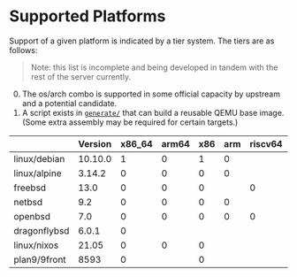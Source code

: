 # Supported Platforms

Support of a given platform is indicated by a tier system. The tiers are as follows:

> Note: this list is incomplete and being developed in tandem with the rest of the server currently.

0. The os/arch combo is supported in some official capacity by upstream and a potential candidate.
1. A script exists in [`generate/`](../generate) that can build a reusable QEMU base image. (Some extra assembly may be required for certain targets.)

|              | Version | x86_64 | arm64 | x86 | arm | riscv64 | ppc64el | mips64el | sparcv9 | s390x |
|--------------|---------|--------|-------|-----|-----|---------|---------|----------|---------|-------|
| linux/debian | 10.10.0 | 1      | 0     | 1   | 0   |         | 0       | 0        |         | 0     |
| linux/alpine | 3.14.2  | 0      | 0     | 0   | 0   |         | 0       |          |         | 0     |
| freebsd      | 13.0    | 0      | 0     | 0   |     | 0       | 0       |          |         |       |
| netbsd       | 9.2     | 0      | 0     | 0   | 0   |         |         | 0        | 0       |       |
| openbsd      | 7.0     | 0      | 0     | 0   | 0   | 0       |         |          | 0       |       |
| dragonflybsd | 6.0.1   | 0      |       |     |     |         |         |          |         |       |
| linux/nixos  | 21.05   | 0      | 0     | 0   |     |         |         |          |         |       |
| plan9/9front | 8593    | 0      |       | 0   |     |         |         |          |         |       |

<!--
| windows      |         | 0      | 0     | 0   | 0   |
| macos        |         | 0      | 0     |
| solaris   `^`|         |
| illumos   `^`|         |
| haiku     `^`|         |
| fuscia    `^`|         |
| serenity  `^`|         |
| essence   `^`|         |
| android   `^`|         |
-->


<!-- https://docs.drone.io/pipeline/exec/syntax/platform/#supported-platforms -->
<!-- https://man.sr.ht/builds.sr.ht/compatibility.md -->
<!-- https://docs.github.com/en/actions/learn-github-actions/workflow-syntax-for-github-actions#github-hosted-runners -->
<!-- https://docs.gitlab.com/runner/install/ -->
